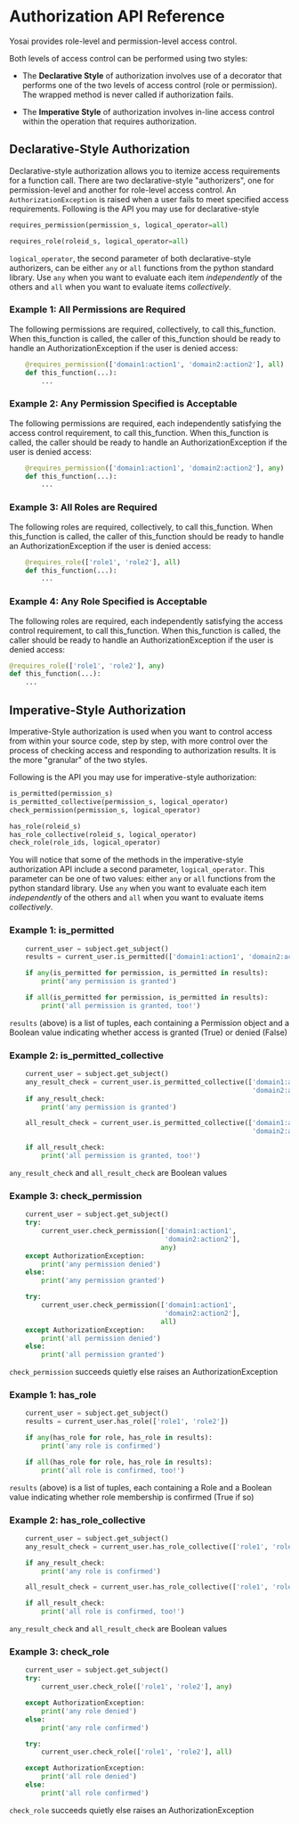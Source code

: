 # Authorization API Reference

Yosai provides role-level and permission-level access control.

Both levels of access control can be performed using two styles:
- The **Declarative Style** of authorization involves use of a decorator that performs one of the two levels of access control (role or permission).  The wrapped method is never called if authorization fails.

- The **Imperative Style** of authorization involves in-line access control within the operation that requires authorization.


## Declarative-Style Authorization

Declarative-style authorization allows you to itemize access requirements for a function call.  There are two declarative-style "authorizers", one for permission-level and another for role-level access control.  An ``AuthorizationException`` is raised when a user fails to meet specified access requirements. Following is the API you may use for declarative-style
```Python
requires_permission(permission_s, logical_operator=all)

requires_role(roleid_s, logical_operator=all)
```

``logical_operator``, the second parameter of both declarative-style authorizers, can be either ``any`` or ``all`` functions from the python standard library.  Use ``any`` when you want to evaluate each item *independently* of the others and ``all`` when you want to evaluate items *collectively*.


### Example 1:  All Permissions are Required

The following permissions are required, collectively, to call this_function.
When this_function is called, the caller of this_function should be ready to handle an AuthorizationException if the user is denied access:
```Python
    @requires_permission(['domain1:action1', 'domain2:action2'], all)
    def this_function(...):
        ...
```

### Example 2:  Any Permission Specified is Acceptable

The following permissions are required, each independently satisfying the access control requirement, to call this_function. When this_function is called, the caller should be ready to handle an AuthorizationException if the user is denied access:
```Python
    @requires_permission(['domain1:action1', 'domain2:action2'], any)
    def this_function(...):
        ...
```

### Example 3:  All Roles are Required

The following roles are required, collectively, to call this_function.
When this_function is called, the caller of this_function should be ready to handle an AuthorizationException if the user is denied access:
```Python
    @requires_role(['role1', 'role2'], all)
    def this_function(...):
        ...
```

### Example 4:  Any Role Specified is Acceptable

The following roles are required, each independently satisfying the access control requirement, to call this_function. When this_function is called, the caller should be ready to handle an AuthorizationException if the user is denied access:
```Python
@requires_role(['role1', 'role2'], any)
def this_function(...):
    ...
```


## Imperative-Style Authorization

Imperative-Style authorization is used when you want to control access from within your source code, step by step, with more control over the process of checking access and responding to authorization results.  It is the more "granular" of the two styles.

Following is the API you may use for imperative-style authorization:
```Python
is_permitted(permission_s)
is_permitted_collective(permission_s, logical_operator)
check_permission(permission_s, logical_operator)

has_role(roleid_s)
has_role_collective(roleid_s, logical_operator)
check_role(role_ids, logical_operator)
```

You will notice that some of the methods in the imperative-style authorization API include a second parameter, ``logical_operator``.  This parameter can be one of two values: either ``any`` or ``all`` functions from the python standard library.  Use ``any`` when you want to evaluate each item *independently* of the others and ``all`` when you want to evaluate items *collectively*.


### Example 1:  is_permitted
```Python
    current_user = subject.get_subject()
    results = current_user.is_permitted(['domain1:action1', 'domain2:action2'])

    if any(is_permitted for permission, is_permitted in results):
        print('any permission is granted')

    if all(is_permitted for permission, is_permitted in results):
        print('all permission is granted, too!')

```
``results`` (above) is a list of tuples, each containing a Permission object and a Boolean value indicating whether access is granted (True) or denied (False)


### Example 2:  is_permitted_collective
```Python
    current_user = subject.get_subject()
    any_result_check = current_user.is_permitted_collective(['domain1:action1',
                                                             'domain2:action2'], any)
    if any_result_check:
        print('any permission is granted')

    all_result_check = current_user.is_permitted_collective(['domain1:action1',
                                                             'domain2:action2'], all)

    if all_result_check:
        print('all permission is granted, too!')
```
``any_result_check`` and ``all_result_check`` are Boolean values


### Example 3:  check_permission
```Python
    current_user = subject.get_subject()
    try:
        current_user.check_permission(['domain1:action1',
                                       'domain2:action2'],
                                      any)
    except AuthorizationException:
        print('any permission denied')
    else:
        print('any permission granted')

    try:
        current_user.check_permission(['domain1:action1',
                                       'domain2:action2'],
                                      all)
    except AuthorizationException:
        print('all permission denied')
    else:
        print('all permission granted')
```
``check_permission`` succeeds quietly else raises an AuthorizationException


### Example 1:  has_role
```Python
    current_user = subject.get_subject()
    results = current_user.has_role(['role1', 'role2'])

    if any(has_role for role, has_role in results):
        print('any role is confirmed')

    if all(has_role for role, has_role in results):
        print('all role is confirmed, too!')

```
``results`` (above) is a list of tuples, each containing a Role and a Boolean value indicating whether role membership is confirmed (True if so)


### Example 2:  has_role_collective
```Python
    current_user = subject.get_subject()
    any_result_check = current_user.has_role_collective(['role1', 'role2'], any)

    if any_result_check:
        print('any role is confirmed')

    all_result_check = current_user.has_role_collective(['role1', 'role2'], all)

    if all_result_check:
        print('all role is confirmed, too!')
```
``any_result_check`` and ``all_result_check`` are Boolean values


### Example 3:  check_role
```Python
    current_user = subject.get_subject()
    try:
        current_user.check_role(['role1', 'role2'], any)

    except AuthorizationException:
        print('any role denied')
    else:
        print('any role confirmed')

    try:
        current_user.check_role(['role1', 'role2'], all)

    except AuthorizationException:
        print('all role denied')
    else:
        print('all role confirmed')
```
``check_role`` succeeds quietly else raises an AuthorizationException
